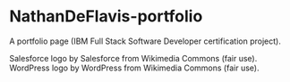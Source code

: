 # NathanDeFlavis-portfolio
A portfolio page (IBM Full Stack Software Developer certification project).

Salesforce logo by Salesforce from Wikimedia Commons (fair use).
WordPress logo by WordPress from Wikimedia Commons (fair use).
